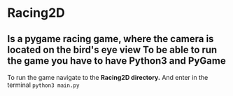 # Racing2D
Is a pygame racing game, where the camera is located on the bird's eye view
To be able to run the game you have to have **Python3 and PyGame**
---
To run the game navigate to the **Racing2D directory.**
And enter in the terminal
``python3 main.py``
